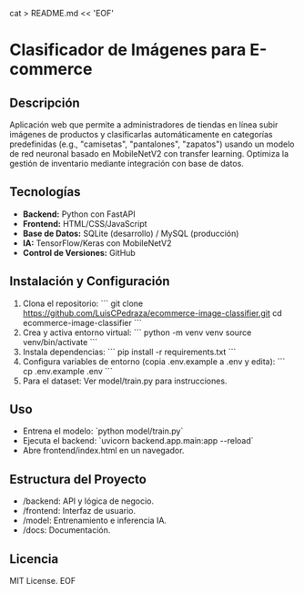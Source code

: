 cat > README.md << 'EOF'
# Clasificador de Imágenes para E-commerce

## Descripción
Aplicación web que permite a administradores de tiendas en línea subir imágenes de productos y clasificarlas automáticamente en categorías predefinidas (e.g., "camisetas", "pantalones", "zapatos") usando un modelo de red neuronal basado en MobileNetV2 con transfer learning. Optimiza la gestión de inventario mediante integración con base de datos.

## Tecnologías
- **Backend:** Python con FastAPI
- **Frontend:** HTML/CSS/JavaScript
- **Base de Datos:** SQLite (desarrollo) / MySQL (producción)
- **IA:** TensorFlow/Keras con MobileNetV2
- **Control de Versiones:** GitHub

## Instalación y Configuración
1. Clona el repositorio:
   \`\`\`
   git clone https://github.com/LuisCPedraza/ecommerce-image-classifier.git
   cd ecommerce-image-classifier
   \`\`\`
2. Crea y activa entorno virtual:
   \`\`\`
   python -m venv venv
   source venv/bin/activate
   \`\`\`
3. Instala dependencias:
   \`\`\`
   pip install -r requirements.txt
   \`\`\`
4. Configura variables de entorno (copia .env.example a .env y edita):
   \`\`\`
   cp .env.example .env
   \`\`\`
5. Para el dataset: Ver model/train.py para instrucciones.

## Uso
- Entrena el modelo: \`python model/train.py\`
- Ejecuta el backend: \`uvicorn backend.app.main:app --reload\`
- Abre frontend/index.html en un navegador.

## Estructura del Proyecto
- /backend: API y lógica de negocio.
- /frontend: Interfaz de usuario.
- /model: Entrenamiento e inferencia IA.
- /docs: Documentación.

## Licencia
MIT License.
EOF
